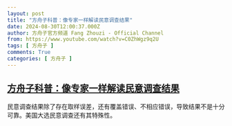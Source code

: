 ```yaml
---
layout: post
title: "方舟子科普：像专家一样解读民意调查结果"
date: 2024-08-30T12:00:37.000Z
author: 方舟子官方频道 Fang Zhouzi - Official Channel
from: https://www.youtube.com/watch?v=C0ZhWgz9q2U
tags: [ 方舟子 ]
comments: True
categories: [ 方舟子 ]
---
```

<!--1725019237000-->
[方舟子科普：像专家一样解读民意调查结果](https://www.youtube.com/watch?v=C0ZhWgz9q2U)
------

<div>
民意调查结果除了存在取样误差，还有覆盖错误、不相应错误，导致结果不是十分可靠。美国大选民意调查还有其特殊性。
</div>
